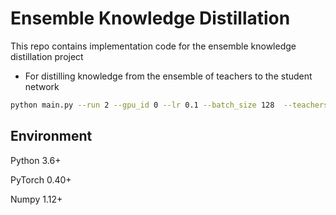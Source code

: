 # Ensemble Knowledge Distillation
This repo contains implementation code for the ensemble knowledge distillation project
- For distilling knowledge from the ensemble of teachers to the student network
```bash
python main.py --run 2 --gpu_id 0 --lr 0.1 --batch_size 128  --teachers [\'resnet34\',\'resnet50\'] --student resnet18 --out_dims [10000,5000,1000,500,10572] --d_lr 1e-3 --fc_out 1 --pool_out avg --loss ce --adv 1 --gamma [1,1,1,1,1] --eta [1,1,1,1,1] --name casia_contrastive --out_layer [-1]

```

## Environment
Python 3.6+

PyTorch 0.40+

Numpy 1.12+ 
